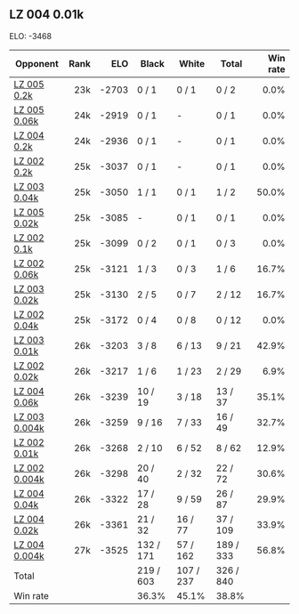 ## LZ 004 0.01k ##

ELO: -3468

Opponent | Rank | ELO | Black | White | Total | Win rate
---------|-----:|----:|-------|-------|-------|-------:
[LZ 005 0.2k](LZ%20005%200.2k.md) | 23k | -2703 | 0 / 1 | 0 / 1 | 0 / 2 | 0.0%
[LZ 005 0.06k](LZ%20005%200.06k.md) | 24k | -2919 | 0 / 1 | - | 0 / 1 | 0.0%
[LZ 004 0.2k](LZ%20004%200.2k.md) | 24k | -2936 | 0 / 1 | - | 0 / 1 | 0.0%
[LZ 002 0.2k](LZ%20002%200.2k.md) | 25k | -3037 | 0 / 1 | - | 0 / 1 | 0.0%
[LZ 003 0.04k](LZ%20003%200.04k.md) | 25k | -3050 | 1 / 1 | 0 / 1 | 1 / 2 | 50.0%
[LZ 005 0.02k](LZ%20005%200.02k.md) | 25k | -3085 | - | 0 / 1 | 0 / 1 | 0.0%
[LZ 002 0.1k](LZ%20002%200.1k.md) | 25k | -3099 | 0 / 2 | 0 / 1 | 0 / 3 | 0.0%
[LZ 002 0.06k](LZ%20002%200.06k.md) | 25k | -3121 | 1 / 3 | 0 / 3 | 1 / 6 | 16.7%
[LZ 003 0.02k](LZ%20003%200.02k.md) | 25k | -3130 | 2 / 5 | 0 / 7 | 2 / 12 | 16.7%
[LZ 002 0.04k](LZ%20002%200.04k.md) | 25k | -3172 | 0 / 4 | 0 / 8 | 0 / 12 | 0.0%
[LZ 003 0.01k](LZ%20003%200.01k.md) | 26k | -3203 | 3 / 8 | 6 / 13 | 9 / 21 | 42.9%
[LZ 002 0.02k](LZ%20002%200.02k.md) | 26k | -3217 | 1 / 6 | 1 / 23 | 2 / 29 | 6.9%
[LZ 004 0.06k](LZ%20004%200.06k.md) | 26k | -3239 | 10 / 19 | 3 / 18 | 13 / 37 | 35.1%
[LZ 003 0.004k](LZ%20003%200.004k.md) | 26k | -3259 | 9 / 16 | 7 / 33 | 16 / 49 | 32.7%
[LZ 002 0.01k](LZ%20002%200.01k.md) | 26k | -3268 | 2 / 10 | 6 / 52 | 8 / 62 | 12.9%
[LZ 002 0.004k](LZ%20002%200.004k.md) | 26k | -3298 | 20 / 40 | 2 / 32 | 22 / 72 | 30.6%
[LZ 004 0.04k](LZ%20004%200.04k.md) | 26k | -3322 | 17 / 28 | 9 / 59 | 26 / 87 | 29.9%
[LZ 004 0.02k](LZ%20004%200.02k.md) | 26k | -3361 | 21 / 32 | 16 / 77 | 37 / 109 | 33.9%
[LZ 004 0.004k](LZ%20004%200.004k.md) | 27k | -3525 | 132 / 171 | 57 / 162 | 189 / 333 | 56.8%
Total | | | 219 / 603 | 107 / 237 | 326 / 840 | 
Win rate| | | 36.3% | 45.1% | 38.8% | 
